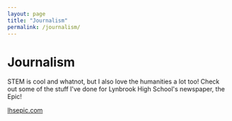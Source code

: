 ```yaml
---
layout: page
title: "Journalism"
permalink: /journalism/
---
```

<h1>Journalism</h1>
<p>STEM is cool and whatnot, but I also love the humanities a lot too! Check out some of the stuff I've done for Lynbrook High School's newspaper, the Epic!</p>
<p><a href="lhsepic.com">lhsepic.com</a></p>
